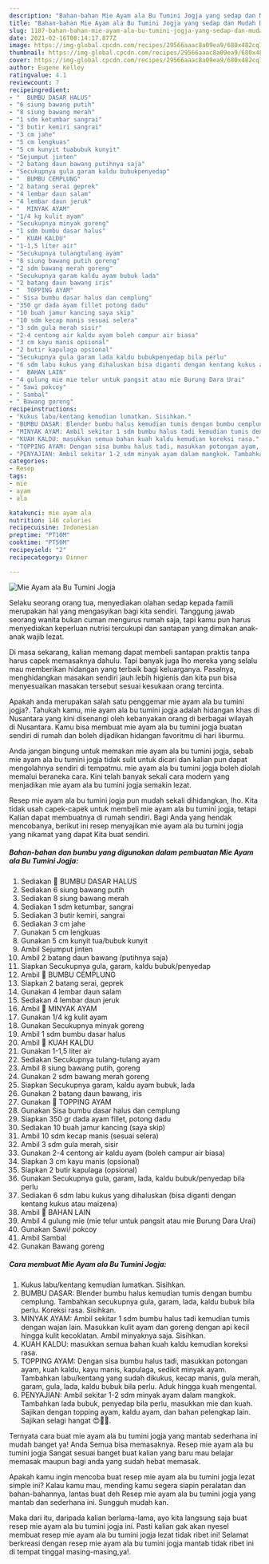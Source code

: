 ```yaml
---
description: "Bahan-bahan Mie Ayam ala Bu Tumini Jogja yang sedap dan Mudah Dibuat"
title: "Bahan-bahan Mie Ayam ala Bu Tumini Jogja yang sedap dan Mudah Dibuat"
slug: 1107-bahan-bahan-mie-ayam-ala-bu-tumini-jogja-yang-sedap-dan-mudah-dibuat
date: 2021-02-16T08:14:17.877Z
image: https://img-global.cpcdn.com/recipes/29566aaac8a09ea9/680x482cq70/mie-ayam-ala-bu-tumini-jogja-foto-resep-utama.jpg
thumbnail: https://img-global.cpcdn.com/recipes/29566aaac8a09ea9/680x482cq70/mie-ayam-ala-bu-tumini-jogja-foto-resep-utama.jpg
cover: https://img-global.cpcdn.com/recipes/29566aaac8a09ea9/680x482cq70/mie-ayam-ala-bu-tumini-jogja-foto-resep-utama.jpg
author: Eugene Kelley
ratingvalue: 4.1
reviewcount: 7
recipeingredient:
- "  BUMBU DASAR HALUS"
- "6 siung bawang putih"
- "8 siung bawang merah"
- "1 sdm ketumbar sangrai"
- "3 butir kemiri sangrai"
- "3 cm jahe"
- "5 cm lengkuas"
- "5 cm kunyit tuabubuk kunyit"
- "Sejumput jinten"
- "2 batang daun bawang putihnya saja"
- "Secukupnya gula garam kaldu bubukpenyedap"
- "  BUMBU CEMPLUNG"
- "2 batang serai geprek"
- "4 lembar daun salam"
- "4 lembar daun jeruk"
- "  MINYAK AYAM"
- "1/4 kg kulit ayam"
- "Secukupnya minyak goreng"
- "1 sdm bumbu dasar halus"
- "  KUAH KALDU"
- "1-1,5 liter air"
- "Secukupnya tulangtulang ayam"
- "8 siung bawang putih goreng"
- "2 sdm bawang merah goreng"
- "Secukupnya garam kaldu ayam bubuk lada"
- "2 batang daun bawang iris"
- "  TOPPING AYAM"
- " Sisa bumbu dasar halus dan cemplung"
- "350 gr dada ayam fillet potong dadu"
- "10 buah jamur kancing saya skip"
- "10 sdm kecap manis sesuai selera"
- "3 sdm gula merah sisir"
- "2-4 centong air kaldu ayam boleh campur air biasa"
- "3 cm kayu manis opsional"
- "2 butir kapulaga opsional"
- "Secukupnya gula garam lada kaldu bubukpenyedap bila perlu"
- "6 sdm labu kukus yang dihaluskan bisa diganti dengan kentang kukus atau maizena"
- "  BAHAN LAIN"
- "4 gulung mie mie telur untuk pangsit atau mie Burung Dara Urai"
- " Sawi pokcoy"
- " Sambal"
- " Bawang goreng"
recipeinstructions:
- "Kukus labu/kentang kemudian lumatkan. Sisihkan."
- "BUMBU DASAR: Blender bumbu halus kemudian tumis dengan bumbu cemplung. Tambahkan secukupnya gula, garam, lada, kaldu bubuk bila perlu. Koreksi rasa. Sisihkan."
- "MINYAK AYAM: Ambil sekitar 1 sdm bumbu halus tadi kemudian tumis dengan wajan lain. Masukkan kulit ayam dan goreng dengan api kecil hingga kulit kecoklatan. Ambil minyaknya saja. Sisihkan."
- "KUAH KALDU: masukkan semua bahan kuah kaldu kemudian koreksi rasa."
- "TOPPING AYAM: Dengan sisa bumbu halus tadi, masukkan potongan ayam, kuah kaldu, kayu manis, kapulaga, sedikit minyak ayam. Tambahkan labu/kentang yang sudah dikukus, kecap manis, gula merah, garam, gula, lada, kaldu bubuk bila perlu. Aduk hingga kuah mengental."
- "PENYAJIAN: Ambil sekitar 1-2 sdm minyak ayam dalam mangkok. Tambahkan lada bubuk, penyedap bila perlu, masukkan mie dan kuah. Sajikan dengan topping ayam, kaldu ayam, dan bahan pelengkap lain. Sajikan selagi hangat 😍👍🏻."
categories:
- Resep
tags:
- mie
- ayam
- ala

katakunci: mie ayam ala 
nutrition: 146 calories
recipecuisine: Indonesian
preptime: "PT10M"
cooktime: "PT50M"
recipeyield: "2"
recipecategory: Dinner

---
```



![Mie Ayam ala Bu Tumini Jogja](https://img-global.cpcdn.com/recipes/29566aaac8a09ea9/680x482cq70/mie-ayam-ala-bu-tumini-jogja-foto-resep-utama.jpg)

Selaku seorang orang tua, menyediakan olahan sedap kepada famili merupakan hal yang mengasyikan bagi kita sendiri. Tanggung jawab seorang  wanita bukan cuman mengurus rumah saja, tapi kamu pun harus menyediakan keperluan nutrisi tercukupi dan santapan yang dimakan anak-anak wajib lezat.

Di masa  sekarang, kalian memang dapat membeli santapan praktis tanpa harus capek memasaknya dahulu. Tapi banyak juga lho mereka yang selalu mau memberikan hidangan yang terbaik bagi keluarganya. Pasalnya, menghidangkan masakan sendiri jauh lebih higienis dan kita pun bisa menyesuaikan masakan tersebut sesuai kesukaan orang tercinta. 



Apakah anda merupakan salah satu penggemar mie ayam ala bu tumini jogja?. Tahukah kamu, mie ayam ala bu tumini jogja adalah hidangan khas di Nusantara yang kini disenangi oleh kebanyakan orang di berbagai wilayah di Nusantara. Kamu bisa membuat mie ayam ala bu tumini jogja buatan sendiri di rumah dan boleh dijadikan hidangan favoritmu di hari liburmu.

Anda jangan bingung untuk memakan mie ayam ala bu tumini jogja, sebab mie ayam ala bu tumini jogja tidak sulit untuk dicari dan kalian pun dapat mengolahnya sendiri di tempatmu. mie ayam ala bu tumini jogja boleh diolah memalui beraneka cara. Kini telah banyak sekali cara modern yang menjadikan mie ayam ala bu tumini jogja semakin lezat.

Resep mie ayam ala bu tumini jogja pun mudah sekali dihidangkan, lho. Kita tidak usah capek-capek untuk membeli mie ayam ala bu tumini jogja, tetapi Kalian dapat membuatnya di rumah sendiri. Bagi Anda yang hendak mencobanya, berikut ini resep menyajikan mie ayam ala bu tumini jogja yang nikamat yang dapat Kita buat sendiri.

<!--inarticleads1-->

##### Bahan-bahan dan bumbu yang digunakan dalam pembuatan Mie Ayam ala Bu Tumini Jogja:

1. Sediakan  🍜 BUMBU DASAR HALUS
1. Sediakan 6 siung bawang putih
1. Sediakan 8 siung bawang merah
1. Sediakan 1 sdm ketumbar, sangrai
1. Sediakan 3 butir kemiri, sangrai
1. Sediakan 3 cm jahe
1. Gunakan 5 cm lengkuas
1. Gunakan 5 cm kunyit tua/bubuk kunyit
1. Ambil Sejumput jinten
1. Ambil 2 batang daun bawang (putihnya saja)
1. Siapkan Secukupnya gula, garam, kaldu bubuk/penyedap
1. Ambil  🍜 BUMBU CEMPLUNG
1. Siapkan 2 batang serai, geprek
1. Gunakan 4 lembar daun salam
1. Sediakan 4 lembar daun jeruk
1. Ambil  🍜 MINYAK AYAM
1. Gunakan 1/4 kg kulit ayam
1. Gunakan Secukupnya minyak goreng
1. Ambil 1 sdm bumbu dasar halus
1. Ambil  🍜 KUAH KALDU
1. Gunakan 1-1,5 liter air
1. Sediakan Secukupnya tulang-tulang ayam
1. Ambil 8 siung bawang putih, goreng
1. Gunakan 2 sdm bawang merah goreng
1. Siapkan Secukupnya garam, kaldu ayam bubuk, lada
1. Gunakan 2 batang daun bawang, iris
1. Gunakan  🍜 TOPPING AYAM
1. Gunakan  Sisa bumbu dasar halus dan cemplung
1. Siapkan 350 gr dada ayam fillet, potong dadu
1. Sediakan 10 buah jamur kancing (saya skip)
1. Ambil 10 sdm kecap manis (sesuai selera)
1. Ambil 3 sdm gula merah, sisir
1. Gunakan 2-4 centong air kaldu ayam (boleh campur air biasa)
1. Siapkan 3 cm kayu manis (opsional)
1. Siapkan 2 butir kapulaga (opsional)
1. Gunakan Secukupnya gula, garam, lada, kaldu bubuk/penyedap bila perlu
1. Sediakan 6 sdm labu kukus yang dihaluskan (bisa diganti dengan kentang kukus atau maizena)
1. Ambil  🍜 BAHAN LAIN
1. Ambil 4 gulung mie (mie telur untuk pangsit atau mie Burung Dara Urai)
1. Gunakan  Sawi/ pokcoy
1. Ambil  Sambal
1. Gunakan  Bawang goreng




<!--inarticleads2-->

##### Cara membuat Mie Ayam ala Bu Tumini Jogja:

1. Kukus labu/kentang kemudian lumatkan. Sisihkan.
1. BUMBU DASAR: Blender bumbu halus kemudian tumis dengan bumbu cemplung. Tambahkan secukupnya gula, garam, lada, kaldu bubuk bila perlu. Koreksi rasa. Sisihkan.
1. MINYAK AYAM: Ambil sekitar 1 sdm bumbu halus tadi kemudian tumis dengan wajan lain. Masukkan kulit ayam dan goreng dengan api kecil hingga kulit kecoklatan. Ambil minyaknya saja. Sisihkan.
1. KUAH KALDU: masukkan semua bahan kuah kaldu kemudian koreksi rasa.
1. TOPPING AYAM: Dengan sisa bumbu halus tadi, masukkan potongan ayam, kuah kaldu, kayu manis, kapulaga, sedikit minyak ayam. Tambahkan labu/kentang yang sudah dikukus, kecap manis, gula merah, garam, gula, lada, kaldu bubuk bila perlu. Aduk hingga kuah mengental.
1. PENYAJIAN: Ambil sekitar 1-2 sdm minyak ayam dalam mangkok. Tambahkan lada bubuk, penyedap bila perlu, masukkan mie dan kuah. Sajikan dengan topping ayam, kaldu ayam, dan bahan pelengkap lain. Sajikan selagi hangat 😍👍🏻.




Ternyata cara buat mie ayam ala bu tumini jogja yang mantab sederhana ini mudah banget ya! Anda Semua bisa memasaknya. Resep mie ayam ala bu tumini jogja Sangat sesuai banget buat kalian yang baru mau belajar memasak maupun bagi anda yang sudah hebat memasak.

Apakah kamu ingin mencoba buat resep mie ayam ala bu tumini jogja lezat simple ini? Kalau kamu mau, mending kamu segera siapin peralatan dan bahan-bahannya, lantas buat deh Resep mie ayam ala bu tumini jogja yang mantab dan sederhana ini. Sungguh mudah kan. 

Maka dari itu, daripada kalian berlama-lama, ayo kita langsung saja buat resep mie ayam ala bu tumini jogja ini. Pasti kalian gak akan nyesel membuat resep mie ayam ala bu tumini jogja lezat tidak ribet ini! Selamat berkreasi dengan resep mie ayam ala bu tumini jogja mantab tidak ribet ini di tempat tinggal masing-masing,ya!.


